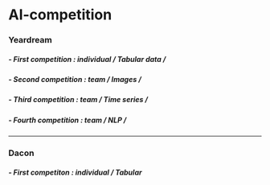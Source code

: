 # AI-competition
  
### Yeardream
##### - First competition : individual / Tabular data /
##### - Second competition : team / Images /
##### - Third competition : team / Time series /
##### - Fourth competition : team / NLP /

----------------------------------------------------------

### Dacon
##### - First competiton : individual / Tabular
